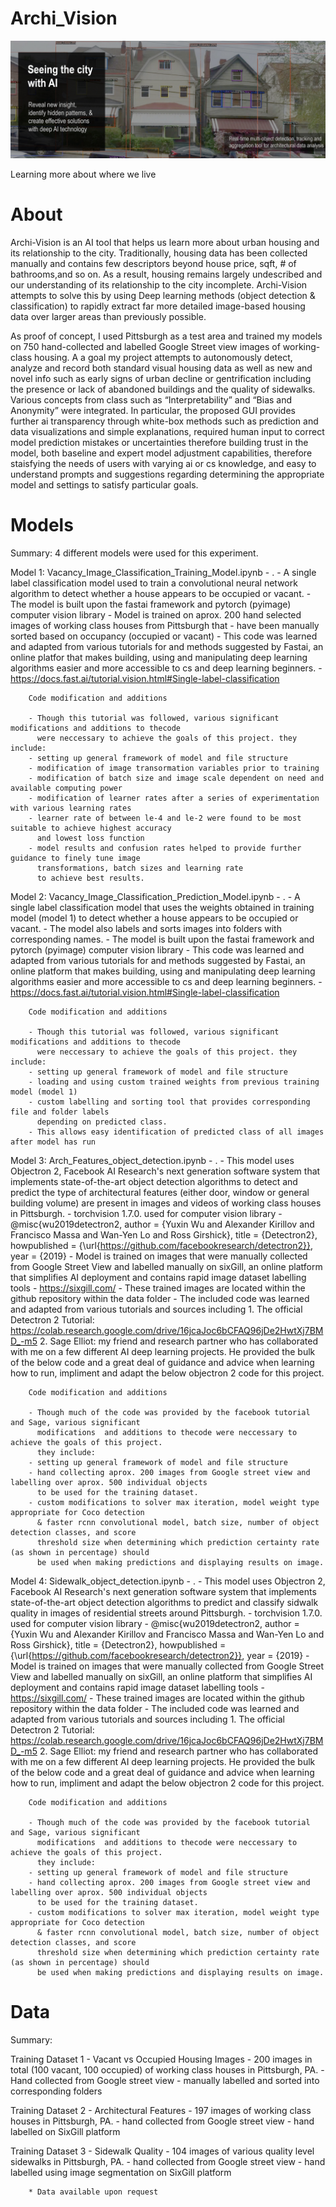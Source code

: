# Archi_Vision

![](images/Splash.jpg)

Learning more about where we live




# About 

Archi-Vision is an AI tool that helps us learn more about urban housing and its relationship to the city.  Traditionally, housing data has been collected manually and contains few descriptors beyond house price, sqft, # of bathrooms,and so on.  As a result, housing remains largely undescribed and our understanding of its relationship to the city incomplete. Archi-Vision attempts to solve this by using Deep learning methods (object detection & classification) to rapidly extract far more detailed image-based housing data over larger areas than previously possible.

As proof of concept, I used Pittsburgh as a test area and trained my models on 750 hand-collected and labelled Google Street view images of working-class housing.  A a goal my project attempts to autonomously detect, analyze and record both standard visual housing data as well as new and novel info such as early signs of urban decline or gentrification including the presence or lack of abandoned buildings and the quality of sidewalks. Various concepts from class such as “Interpretability” and “Bias and Anonymity” were integrated.  In particular, the proposed GUI provides further ai transparency through white-box methods such as prediction and data visualizations and simple explanations, required human input to correct model prediction mistakes or uncertainties therefore building trust in the model, both baseline and expert model adjustment capabilities, therefore staisfying the needs of users with varying ai or cs knowledge, and easy to understand prompts and suggestions regarding determining the appropriate model and settings to satisfy particular goals.




# Models

Summary:  4 different models were used for this experiment. 

Model 1: Vacancy_Image_Classification_Training_Model.ipynb
        - . 
        - A single label classification model used to train a convolutional neural network algorithm 
          to detect whether a house appears to be occupied or vacant.
        - The model is built upon the fastai framework and pytorch (pyimage) computer vision library
        - Model is trained on aprox. 200 hand selected images of working class houses from Pittsburgh that 
        - have been manually sorted based on occupancy (occupied or vacant)
        - This code was learned and adapted from various tutorials for and methods suggested by Fastai, an
        online platfor that makes building, using and manipulating deep learning algorithms easier and
        more accessible to cs and deep learning beginners.
        - https://docs.fast.ai/tutorial.vision.html#Single-label-classification
        
        Code modification and additions
        
        - Though this tutorial was followed, various significant modifications and additions to thecode           
          were neccessary to achieve the goals of this project. they include: 
        - setting up general framework of model and file structure
        - modification of image transormation variables prior to training
        - modification of batch size and image scale dependent on need and available computing power
        - modification of learner rates after a series of experimentation with various learning rates
        - learner rate of between le-4 and le-2 were found to be most suitable to achieve highest accuracy 
          and lowest loss function
        - model results and confusion rates helped to provide further guidance to finely tune image 
          transformations, batch sizes and learning rate
          to achieve best results.
          
          
Model 2: Vacancy_Image_Classification_Prediction_Model.ipynb
        - . 
        - A single label classification model that uses the weights obtained in training model (model 1) 
          to detect whether a house appears to be occupied or vacant.
        - The model also labels and sorts images into folders with corresponding names.
        - The model is built upon the fastai framework and pytorch (pyimage) computer vision library
        - This code was learned and adapted from various tutorials for and methods suggested by Fastai, an
        online platform that makes building, using and manipulating deep learning algorithms easier and
        more accessible to cs and deep learning beginners.
        - https://docs.fast.ai/tutorial.vision.html#Single-label-classification
        
        Code modification and additions
        
        - Though this tutorial was followed, various significant modifications and additions to thecode           
          were neccessary to achieve the goals of this project. they include: 
        - setting up general framework of model and file structure
        - loading and using custom trained weights from previous training model (model 1)
        - custom labelling and sorting tool that provides corresponding file and folder labels 
          depending on predicted class.
        - This allows easy identification of predicted class of all images after model has run
        
        
Model 3: Arch_Features_object_detection.ipynb
        - . 
        - This model uses Objectron 2, Facebook AI Research's next generation software system 
          that implements state-of-the-art object detection algorithms to detect and predict the type of
          architectural features (either door, window or general building volume) are present in images 
          and videos of working class houses in Pittsburgh.
        - torchvision 1.7.0. used for computer vision library
        - @misc{wu2019detectron2,
          author =       {Yuxin Wu and Alexander Kirillov and Francisco Massa and
                            Wan-Yen Lo and Ross Girshick},
            title =        {Detectron2},
            howpublished = {\url{https://github.com/facebookresearch/detectron2}},
            year =         {2019}
        -  Model is trained on images that were manually collected from Google Street 
           View and labelled manually on sixGill, an online platform that simplifies AI
           deployment and contains rapid image dataset labelling tools
        -  https://sixgill.com/
        -  These trained images are located within the github repository within the data folder
        - The included code was learned and adapted from various tutorials and sources including
           1. The official Detectron 2 Tutorial:
              https://colab.research.google.com/drive/16jcaJoc6bCFAQ96jDe2HwtXj7BMD_-m5
           2. Sage Elliot: my friend and research partner who has collaborated with me on a few 
              different AI deep learning projects.  He provided the bulk of the below code and a great deal 
              of guidance and advice when learning how to run, impliment and adapt the below 
              objectron 2 code for this project.
        
        Code modification and additions
        
        - Though much of the code was provided by the facebook tutorial and Sage, various significant 
          modifications  and additions to thecode were neccessary to achieve the goals of this project. 
          they include: 
        - setting up general framework of model and file structure
        - hand collecting aprox. 200 images from Google street view and labelling over aprox. 500 individual objects
          to be used for the training dataset.
        - custom modifications to solver max iteration, model weight type appropriate for Coco detection 
          & faster rcnn convolutional model, batch size, number of object detection classes, and score
          threshold size when determining which prediction certainty rate (as shown in percentage) should 
          be used when making predictions and displaying results on image.
          
          
          
Model 4: Sidewalk_object_detection.ipynb
        - . 
        - This model uses Objectron 2, Facebook AI Research's next generation software system 
          that implements state-of-the-art object detection algorithms to predict and classify sidwalk quality
          in images of residential streets around Pittsburgh.
        - torchvision 1.7.0. used for computer vision library
        - @misc{wu2019detectron2,
          author =       {Yuxin Wu and Alexander Kirillov and Francisco Massa and
                            Wan-Yen Lo and Ross Girshick},
            title =        {Detectron2},
            howpublished = {\url{https://github.com/facebookresearch/detectron2}},
            year =         {2019}
        -  Model is trained on images that were manually collected from Google Street 
           View and labelled manually on sixGill, an online platform that simplifies AI
           deployment and contains rapid image dataset labelling tools
        -  https://sixgill.com/
        -  These trained images are located within the github repository within the data folder
        - The included code was learned and adapted from various tutorials and sources including
           1. The official Detectron 2 Tutorial:
              https://colab.research.google.com/drive/16jcaJoc6bCFAQ96jDe2HwtXj7BMD_-m5
           2. Sage Elliot: my friend and research partner who has collaborated with me on a few 
              different AI deep learning projects.  He provided the bulk of the below code and a great deal 
              of guidance and advice when learning how to run, impliment and adapt the below 
              objectron 2 code for this project.
        
        Code modification and additions
        
        - Though much of the code was provided by the facebook tutorial and Sage, various significant 
          modifications  and additions to thecode were neccessary to achieve the goals of this project. 
          they include: 
        - setting up general framework of model and file structure
        - hand collecting aprox. 200 images from Google street view and labelling over aprox. 500 individual objects
          to be used for the training dataset.
        - custom modifications to solver max iteration, model weight type appropriate for Coco detection 
          & faster rcnn convolutional model, batch size, number of object detection classes, and score
          threshold size when determining which prediction certainty rate (as shown in percentage) should 
          be used when making predictions and displaying results on image.
   




# Data

Summary:   

Training Dataset 1 - Vacant vs Occupied Housing Images
        - 200 images in total (100 vacant, 100 occupied) of working class houses in Pittsburgh, PA.
        - Hand collected from Google street view 
        - manually labelled and sorted into corresponding folders 

Training Dataset 2 - Architectural Features
        - 197 images of working class houses in Pittsburgh, PA.
        - hand collected from Google street view 
        - hand labelled on SixGill platform
        
Training Dataset 3 - Sidewalk Quality
        - 104 images of various quality level sidewalks in Pittsburgh, PA.
        - hand collected from Google street view
        - hand labelled using image segmentation on SixGill platform
        
        
        * Data available upon request
